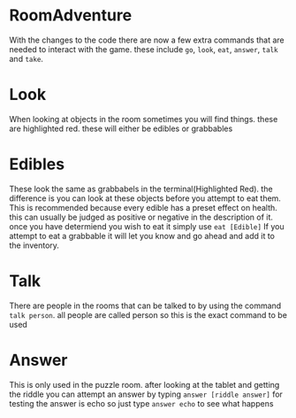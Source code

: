 # RoomAdventure

With the changes to the code there are now a few extra commands that are needed to interact with the game.
these include `go`, `look`, `eat`, `answer`, `talk` and `take`.

# Look

When looking at objects in the room sometimes you will find things. these are highlighted red. these will either be edibles or grabbables

# Edibles

These look the same as grabbabels in the terminal(Highlighted Red). the difference is you can look at these objects before you attempt to eat them. This is recommended because every edible
has a preset effect on health. this can usually be judged as positive or negative in the description of it. once you have determiend you wish to eat it simply use `eat [Edible]` If you attempt to eat 
a grabbable it will let you know and go ahead and add it to the inventory.

# Talk

There are people in the rooms that can be talked to by using the command `talk person`. all people are called person so this is the exact command to be used

# Answer

This is only used in the puzzle room. after looking at the tablet and getting the riddle you can attempt an answer by typing `answer [riddle answer]` for testing the answer is echo so just type
`answer echo`   to see what happens